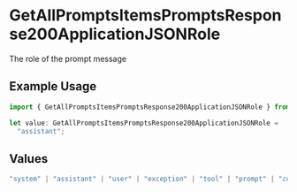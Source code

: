 # GetAllPromptsItemsPromptsResponse200ApplicationJSONRole

The role of the prompt message

## Example Usage

```typescript
import { GetAllPromptsItemsPromptsResponse200ApplicationJSONRole } from "orq-poc-typescript-multi-env-version/models/operations";

let value: GetAllPromptsItemsPromptsResponse200ApplicationJSONRole =
  "assistant";
```

## Values

```typescript
"system" | "assistant" | "user" | "exception" | "tool" | "prompt" | "correction" | "expected_output"
```